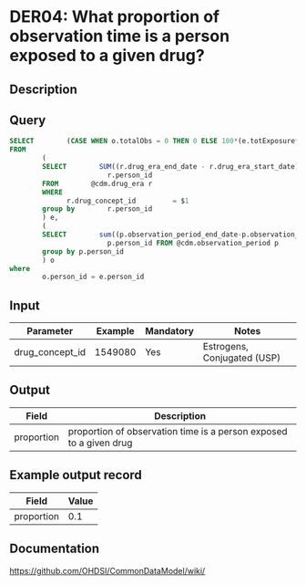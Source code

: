 <!---
Group:drug era
Name:DER04 What proportion of observation time is a person exposed to a given drug?
Author:Patrick Ryan
CDM Version: 5.3
-->

# DER04: What proportion of observation time is a person exposed to a given drug?

## Description

## Query
```sql
SELECT        (CASE WHEN o.totalObs = 0 THEN 0 ELSE 100*(e.totExposure*1.0/o.totalObs*1.0) END)::numeric as proportion
FROM
        (
        SELECT        SUM((r.drug_era_end_date - r.drug_era_start_date)*interval '1 day') AS totExposure,
                        r.person_id
        FROM        @cdm.drug_era r
        WHERE
              r.drug_concept_id         = $1
        group by        r.person_id
        ) e,
        (
        SELECT        sum((p.observation_period_end_date-p.observation_period_start_date)*interval '1 day') AS totalObs,
                        p.person_id FROM @cdm.observation_period p
        group by p.person_id
        ) o
where
        o.person_id = e.person_id
```

## Input

|  Parameter |  Example |  Mandatory |  Notes |
| --- | --- | --- | --- |
| drug_concept_id | 1549080 | Yes | Estrogens, Conjugated (USP) |

## Output

|  Field |  Description |
| --- | --- |
| proportion | proportion of observation time is a person exposed to a given drug |

## Example output record

|  Field |  Value |
| --- | --- |
| proportion |  0.1 |

## Documentation
https://github.com/OHDSI/CommonDataModel/wiki/
